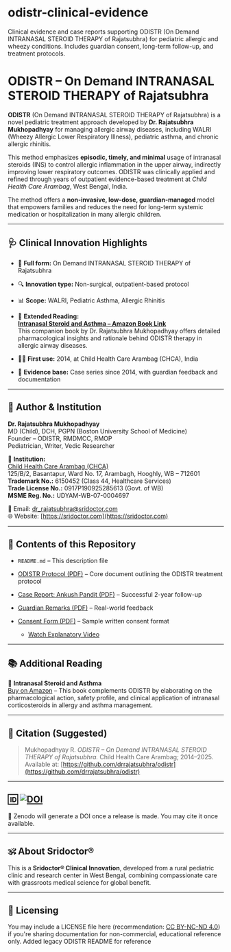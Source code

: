# odistr-clinical-evidence
Clinical evidence and case reports supporting ODISTR (On Demand INTRANASAL STEROID THERAPY of Rajatsubhra) for pediatric allergic and wheezy conditions. Includes guardian consent, long-term follow-up, and treatment protocols.
# ODISTR – On Demand INTRANASAL STEROID THERAPY of Rajatsubhra

**ODISTR** (On Demand INTRANASAL STEROID THERAPY of Rajatsubhra) is a novel pediatric treatment approach developed by **Dr. Rajatsubhra Mukhopadhyay** for managing allergic airway diseases, including WALRI (Wheezy Allergic Lower Respiratory Illness), pediatric asthma, and chronic allergic rhinitis.

This method emphasizes **episodic, timely, and minimal** usage of intranasal steroids (INS) to control allergic inflammation in the upper airway, indirectly improving lower respiratory outcomes. ODISTR was clinically applied and refined through years of outpatient evidence-based treatment at *Child Health Care Arambag*, West Bengal, India.

The method offers a **non-invasive, low-dose, guardian-managed** model that empowers families and reduces the need for long-term systemic medication or hospitalization in many allergic children.

---

## 🩺 Clinical Innovation Highlights

- 📌 **Full form:** On Demand INTRANASAL STEROID THERAPY of Rajatsubhra  
- 🔍 **Innovation type:** Non-surgical, outpatient-based protocol  
- 📊 **Scope:** WALRI, Pediatric Asthma, Allergic Rhinitis  
- 📖 **Extended Reading:**  
  [**Intranasal Steroid and Asthma – Amazon Book Link**](https://amzn.to/4klr3BV)  
  This companion book by Dr. Rajatsubhra Mukhopadhyay offers detailed pharmacological insights and rationale behind ODISTR therapy in allergic airway diseases.

- 👨‍⚕️ **First use:** 2014, at Child Health Care Arambag (CHCA), India  
- 🧪 **Evidence base:** Case series since 2014, with guardian feedback and documentation

---

## 📝 Author & Institution

**Dr. Rajatsubhra Mukhopadhyay**  
MD (Child), DCH, PGPN (Boston University School of Medicine)  
Founder – ODISTR, RMDMCC, RMOP  
Pediatrician, Writer, Vedic Researcher  

🏥 **Institution:**  
[Child Health Care Arambag (CHCA)](https://www.sridoctor.com/child-health-care.php)  
125/B/2, Basantapur, Ward No. 17, Arambagh, Hooghly, WB – 712601  
**Trademark No.:** 6150452 (Class 44, Healthcare Services)  
**Trade License No.:** 0917P190925285613 (Govt. of WB)  
**MSME Reg. No.:** UDYAM-WB-07-0004697

📧 Email: [dr_rajatsubhra@sridoctor.com](mailto:dr_rajatsubhra@sridoctor.com)  
🌐 Website: [https://sridoctor.com](https://sridoctor.com)  

---

## 📁 Contents of this Repository

- `README.md` – This description file  
- [ODISTR Protocol (PDF)](odistr-protocol.pdf) – Core document outlining the ODISTR treatment protocol
- [Case Report: Ankush Pandit (PDF)](case-ankush-pandit.pdf) – Successful 2-year follow-up
- [Guardian Remarks (PDF)](guardian-remarks.pdf) – Real-world feedback
- [Consent Form (PDF)](odistr-consent-form.pdf) – Sample written consent format

  - [Watch Explanatory Video](https://drive.google.com/file/d/15sKGx2-a7Gr6HrUNoO2qWwpyQNw8PVUr/view?usp=sharing)
---

## 📚 Additional Reading

📘 **Intranasal Steroid and Asthma**  
[Buy on Amazon](https://amzn.to/4klr3BV) – This book complements ODISTR by elaborating on the pharmacological action, safety profile, and clinical application of intranasal corticosteroids in allergy and asthma management.

---

## 🧾 Citation (Suggested)

> Mukhopadhyay R. *ODISTR – On Demand INTRANASAL STEROID THERAPY of Rajatsubhra.* Child Health Care Arambag; 2014–2025. Available at: [https://github.com/drrajatsubhra/odistr](https://github.com/drrajatsubhra/odistr)

---

## 🆔  [![DOI](https://zenodo.org/badge/DOI/10.5281/zenodo.16805608.svg)](https://doi.org/10.5281/zenodo.16805608)

📌 Zenodo will generate a DOI once a release is made. You may cite it once available.

---

## 🕉️ About Sridoctor®

This is a **Sridoctor® Clinical Innovation**, developed from a rural pediatric clinic and research center in West Bengal, combining compassionate care with grassroots medical science for global benefit.

---

## 📌 Licensing

You may include a LICENSE file here (recommendation: [CC BY-NC-ND 4.0](https://creativecommons.org/licenses/by-nc-nd/4.0/)) if you're sharing documentation for non-commercial, educational reference only.
Added legacy ODISTR README for reference
